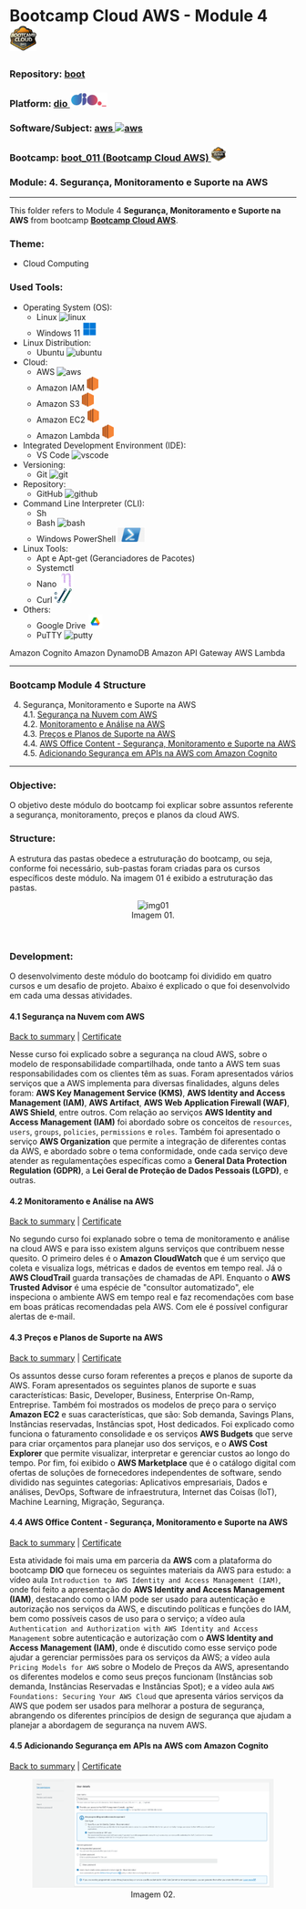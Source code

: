 # Bootcamp Cloud AWS - Module 4   <img src="../0-aux/logo_boot.png" alt="boot_011" width="auto" height="45">

### Repository: [boot](../../../../)   
### Platform: <a href="../../../">dio   <img src="https://github.com/PedroHeeger/main/blob/main/0-aux/logos/plataforma/dio.jpeg" alt="dio" width="auto" height="25"></a>   
### Software/Subject: <a href="../../">aws    <img src="https://cdn.jsdelivr.net/gh/devicons/devicon/icons/amazonwebservices/amazonwebservices-original.svg" alt="aws" width="auto" height="25"></a>
### Bootcamp: <a href="../">boot_011 (Bootcamp Cloud AWS)   <img src="../0-aux/logo_boot.png" alt="boot_011" width="auto" height="25"></a>
### Module: 4. Segurança, Monitoramento e Suporte na AWS 

---

This folder refers to Module 4 **Segurança, Monitoramento e Suporte na AWS** from bootcamp [**Bootcamp Cloud AWS**](../).

### Theme:
- Cloud Computing

### Used Tools:
- Operating System (OS): 
  - Linux   <img src="https://cdn.jsdelivr.net/gh/devicons/devicon/icons/linux/linux-original.svg" alt="linux" width="auto" height="25">
  - Windows 11 <img src="https://github.com/PedroHeeger/main/blob/main/0-aux/logos/software/windows11.png" alt="windows11" width="auto" height="25">
- Linux Distribution: 
  - Ubuntu <img src="https://cdn.jsdelivr.net/gh/devicons/devicon/icons/ubuntu/ubuntu-plain.svg" alt="ubuntu" width="auto" height="25">
- Cloud:
  - AWS <img src="https://cdn.jsdelivr.net/gh/devicons/devicon/icons/amazonwebservices/amazonwebservices-original.svg" alt="aws" width="auto" height="25">
  - Amazon IAM   <img src="https://github.com/PedroHeeger/main/blob/main/0-aux/logos/software/aws_ec2.png" alt="amazon_iam" width="auto" height="25">
  - Amazon S3   <img src="https://github.com/PedroHeeger/main/blob/main/0-aux/logos/software/aws_ec2.png" alt="amazon_s3" width="auto" height="25">
  - Amazon EC2   <img src="https://github.com/PedroHeeger/main/blob/main/0-aux/logos/software/aws_ec2.png" alt="amazon_ec2" width="auto" height="25">
  - Amazon Lambda   <img src="https://github.com/PedroHeeger/main/blob/main/0-aux/logos/software/aws_ec2.png" alt="amazon_lambda" width="auto" height="25">
- Integrated Development Environment (IDE):
  - VS Code   <img src="https://cdn.jsdelivr.net/gh/devicons/devicon/icons/vscode/vscode-original.svg" alt="vscode" width="auto" height="25">
- Versioning: 
  - Git   <img src="https://cdn.jsdelivr.net/gh/devicons/devicon/icons/git/git-original.svg" alt="git" width="auto" height="25">
- Repository:
  - GitHub   <img src="https://cdn.jsdelivr.net/gh/devicons/devicon/icons/github/github-original.svg" alt="github" width="auto" height="25">
- Command Line Interpreter (CLI):
  - Sh
  - Bash <img src="https://cdn.jsdelivr.net/gh/devicons/devicon/icons/bash/bash-original.svg" alt="bash" width="auto" height="25">
  - Windows PowerShell <img src="https://github.com/PedroHeeger/main/blob/main/0-aux/logos/software/windows_power_shell.png" alt="windows_power_shell" width="auto" height="25">
- Linux Tools:
  - Apt e Apt-get (Geranciadores de Pacotes)
  - Systemctl
  - Nano <img src="https://github.com/PedroHeeger/main/blob/main/0-aux/logos/software/nano.png" alt="nano" width="auto" height="25">
  - Curl <img src="https://github.com/PedroHeeger/main/blob/main/0-aux/logos/software/curl.png" alt="curl" width="auto" height="25">
- Others:
  - Google Drive <img src="https://github.com/PedroHeeger/main/blob/main/0-aux/logos/software/google_drive.png" alt="google_drive" width="auto" height="25">
  - PuTTY <img src="https://cdn.jsdelivr.net/gh/devicons/devicon/icons/putty/putty-original.svg" alt="putty" width="auto" height="25">

Amazon Cognito
Amazon DynamoDB
Amazon API Gateway
AWS Lambda


---

### Bootcamp Module 4 Structure
4. <a name="item4">Segurança, Monitoramento e Suporte na AWS</a><br>
  4.1. <a href="#item4.1">Segurança na Nuvem com AWS</a><br>
  4.2. <a href="#item4.2">Monitoramento e Análise na AWS</a><br>
  4.3. <a href="#item4.3">Preços e Planos de Suporte na AWS</a><br>
  4.4. <a href="#item4.4">AWS Office Content - Segurança, Monitoramento e Suporte na AWS</a><br>
  4.5. <a href="#item4.5">Adicionando Segurança em APIs na AWS com Amazon Cognito</a><br>

---

### Objective:
O objetivo deste módulo do bootcamp foi explicar sobre assuntos referente a segurança, monitoramento, preços e planos da cloud AWS.

### Structure:
A estrutura das pastas obedece a estruturação do bootcamp, ou seja, conforme foi necessário, sub-pastas foram criadas para os cursos específicos deste módulo. Na imagem 01 é exibido a estruturação das pastas. 

<div align="Center"><figure>
    <img src="../0-aux/md1-img01.png" alt="img01"><br>
    <figcaption>Imagem 01.</figcaption>
</figure></div><br>

### Development:
O desenvolvimento deste módulo do bootcamp foi dividido em quatro cursos e um desafio de projeto. Abaixo é explicado o que foi desenvolvido em cada uma dessas atividades.

<a name="item4.1"><h4>4.1 Segurança na Nuvem com AWS</h4></a>[Back to summary](#item4) | <a href="https://github.com/PedroHeeger/main/blob/main/cert_ti/04-curso/cloud/aws/(23-09-15)%20Seguran%C3%A7a%20na%20Nuvem%20com%20AWS%20PH%20DIO.pdf">Certificate</a>

Nesse curso foi explicado sobre a segurança na cloud AWS, sobre o modelo de responsabilidade compartilhada, onde tanto a AWS tem suas responsabilidades com os clientes têm as suas. Foram apresentados vários serviços que a AWS implementa para diversas finalidades, alguns deles foram: **AWS Key Management Service (KMS)**, **AWS Identity and Access Management (IAM)**, **AWS Artifact**, **AWS Web Application Firewall (WAF)**, **AWS Shield**, entre outros. Com relação ao serviços **AWS Identity and Access Management (IAM)** foi abordado sobre os conceitos de `resources`, `users`, `groups`, `policies`, `permissions` e `roles`. Também foi apresentado o serviço **AWS Organization** que permite a integração de diferentes contas da AWS, e abordado sobre o tema conformidade, onde cada serviço deve atender as regulamentações específicas como a **General Data Protection Regulation (GDPR)**, a **Lei Geral de Proteção de Dados Pessoais (LGPD)**, e outras.

<a name="item4.2"><h4>4.2 Monitoramento e Análise na AWS</h4></a>[Back to summary](#item4) | <a href="https://github.com/PedroHeeger/main/blob/main/cert_ti/04-curso/cloud/aws/(23-09-15)%20Monitoramento...AWS%20PH%20DIO.pdf">Certificate</a>

No segundo curso foi explanado sobre o tema de monitoramento e análise na cloud AWS e para isso existem alguns serviços que contribuem nesse quesito. O primeiro deles é o **Amazon CloudWatch** que é um serviço que coleta e visualiza logs, métricas e dados de eventos em tempo real. Já o **AWS CloudTrail** guarda transações de chamadas de API. Enquanto o **AWS Trusted Advisor** é uma espécie de "consultor automatizado", ele inspeciona o ambiente AWS em tempo real e faz recomendações com base em boas práticas recomendadas pela AWS. Com ele é possível configurar alertas de e-mail.

<a name="item4.3"><h4>4.3 Preços e Planos de Suporte na AWS</h4></a>[Back to summary](#item4) | <a href="https://github.com/PedroHeeger/main/blob/main/cert_ti/04-curso/cloud/aws/(23-09-15)%20Pre%C3%A7os%20e%20Planos...AWS%20PH%20DIO.pdf">Certificate</a>

Os assuntos desse curso foram referentes a preços e planos de suporte da AWS. Foram apresentados os seguintes planos de suporte e suas características: Basic, Developer, Business, Enterprise On-Ramp, Entreprise. Também foi mostrados os modelos de preço para o serviço **Amazon EC2** e suas características, que são: Sob demanda, Savings Plans, Instâncias reservadas, Instâncias spot, Host dedicados. Foi explicado como funciona o faturamento consolidade e os serviços **AWS Budgets** que serve para criar orçamentos para planejar uso dos serviços, e o **AWS Cost Explorer** que permite visualizar, interpretar e gerenciar custos ao longo do tempo. Por fim, foi exibido o **AWS Marketplace** que é o catálogo digital com ofertas de soluções de fornecedores independentes de software, sendo dividido nas seguintes categorias: Aplicativos empresariais, Dados e análises, DevOps, Software de infraestrutura, Internet das Coisas (IoT), Machine Learning, Migração, Segurança.

<a name="item4.4"><h4>4.4 AWS Office Content - Segurança, Monitoramento e Suporte na AWS</h4></a>[Back to summary](#item4) | <a href="https://github.com/PedroHeeger/main/blob/main/cert_ti/04-curso/cloud/aws/(23-09-15)%20AWS%20Official%20Content-Seguran%C3%A7a%20PH%20DIO.pdf">Certificate</a>

Esta atividade foi mais uma em parceria da **AWS** com a plataforma do bootcamp **DIO** que forneceu os seguintes materiais da AWS para estudo: a vídeo aula `Introduction to AWS Identity and Access Management (IAM)`, onde foi feito a apresentação do **AWS Identity and Access Management (IAM)**, destacando como o IAM pode ser usado para autenticação e autorização nos serviços da AWS, e discutindo políticas e funções do IAM, bem como possíveis casos de uso para o serviço; a vídeo aula `Authentication and Authorization with AWS Identity and Access Management` sobre autenticação e autorização com o **AWS Identity and Access Management (IAM)**, onde é discutido como esse serviço pode ajudar a gerenciar permissões para os serviços da AWS; a vídeo aula `Pricing Models for AWS` sobre o Modelo de Preços da AWS, apresentando os diferentes modelos e como seus preços funcionam (Instâncias sob demanda, Instâncias Reservadas e Instâncias Spot); e a vídeo aula `AWS Foundations: Securing Your AWS Cloud` que apresenta vários serviços da AWS que podem ser usados para melhorar a postura de segurança, abrangendo os diferentes princípios de design de segurança que ajudam a planejar a abordagem de segurança na nuvem AWS.

<a name="item4.5"><h4>4.5 Adicionando Segurança em APIs na AWS com Amazon Cognito</h4></a>[Back to summary](#item4) | <a href="https://github.com/PedroHeeger/main/blob/main/cert_ti/04-curso/os/virtualization/docker/(23-08-22)%20Defini%C3%A7%C3%A3o%20de%20um%20Cluster%20Swarm%20Local%20com%20o%20Vagrant%20PH%20DIO.pdf">Certificate</a>











<div align="Center"><figure>
    <img src="../0-aux/md3-img02.png" alt="img02"><br>
    <figcaption>Imagem 02.</figcaption>
</figure></div><br>